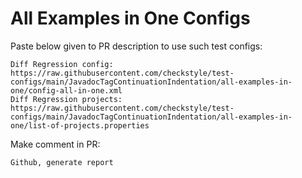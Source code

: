 # All Examples in One Configs
Paste below given to PR description to use such test configs:
```
Diff Regression config: https://raw.githubusercontent.com/checkstyle/test-configs/main/JavadocTagContinuationIndentation/all-examples-in-one/config-all-in-one.xml
Diff Regression projects: https://raw.githubusercontent.com/checkstyle/test-configs/main/JavadocTagContinuationIndentation/all-examples-in-one/list-of-projects.properties
```
Make comment in PR:
```
Github, generate report
```
